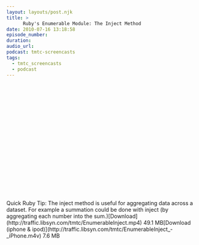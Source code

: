 ```yaml
---
layout: layouts/post.njk
title: >
      Ruby's Enumerable Module: The Inject Method
date: 2010-07-16 13:18:58
episode_number: 
duration: 
audio_url: 
podcast: tmtc-screencasts
tags: 
  - tmtc_screencasts
  - podcast
---
```


<object width="540" height="304"><param name="allowfullscreen" value="true">
<param name="allowscriptaccess" value="always">
<param name="movie" value="http://vimeo.com/moogaloop.swf?clip_id=13390698&amp;server=vimeo.com&amp;show_title=0&amp;show_byline=0&amp;show_portrait=0&amp;color=00ADEF&amp;fullscreen=1">
<embed src="http://vimeo.com/moogaloop.swf?clip_id=13390698&amp;server=vimeo.com&amp;show_title=0&amp;show_byline=0&amp;show_portrait=0&amp;color=00ADEF&amp;fullscreen=1" type="application/x-shockwave-flash" allowfullscreen="true" allowscriptaccess="always" width="540" height="304"></embed></object>Quick Ruby Tip: The inject method is useful for aggregating data across a dataset. For example a summation could be done with inject (by aggregating each number into the sum.)[Download](http://traffic.libsyn.com/tmtc/EnumerableInject.mp4) 49.1 MB[Download (iphone & ipod)](http://traffic.libsyn.com/tmtc/EnumerableInject_-_iPhone.m4v) 7.6 MB
